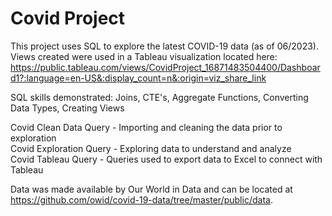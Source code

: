 # Covid Project

This project uses SQL to explore the latest COVID-19 data (as of 06/2023). Views created were used in a Tableau visualization located here: https://public.tableau.com/views/CovidProject_16871483504400/Dashboard1?:language=en-US&:display_count=n&:origin=viz_share_link

SQL skills demonstrated: Joins, CTE's, Aggregate Functions, Converting Data Types, Creating Views

Covid Clean Data Query - Importing and cleaning the data prior to exploration <br>
Covid Exploration Query - Exploring data to understand and analyze<br>
Covid Tableau Query - Queries used to export data to Excel to connect with Tableau

Data was made available by Our World in Data and can be located at https://github.com/owid/covid-19-data/tree/master/public/data.
